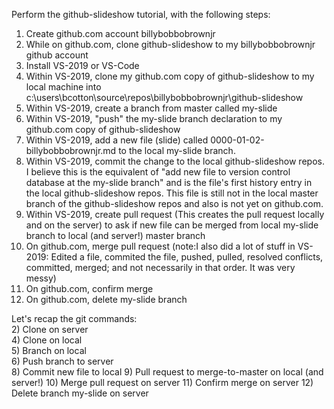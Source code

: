 Perform the github-slideshow tutorial, with the following steps:
1) Create github.com account billybobbobrownjr
2) While on github.com, clone github-slideshow to my billybobbobrownjr github account 
3) Install VS-2019 or VS-Code
4) Within VS-2019, clone my github.com copy of github-slideshow to my local machine into c:\users\bcotton\source\repos\billybobbobrownjr\github-slideshow
5) Within VS-2019, create a branch from master called my-slide
6) Within VS-2019, "push" the my-slide branch declaration to my github.com copy of github-slideshow
7) Within VS-2019, add a new file (slide) called 0000-01-02-billybobbobrownjr.md to the local my-slide branch.
8) Within VS-2019, commit the change to the local github-slideshow repos. 
   I believe this is the equivalent of "add new file to version control database at the my-slide branch" and is the
   file's first history entry in the local github-slideshow repos. This file is still not in the local master branch
   of the github-slideshow repos and also is not yet on github.com.  
9) Within VS-2019, create pull request (This creates the pull request locally and on the server) to ask if new file can be merged from local my-slide branch to local (and server!) master branch  
10) On github.com, merge pull request (note:I also did a lot of stuff in VS-2019: Edited a file, commited the file, pushed, pulled, resolved conflicts, committed, merged; and not necessarily in that order. It was very messy)  
11) On github.com, confirm merge  
12) On github.com, delete my-slide branch
   
Let's recap the git commands:  
2) Clone on server  
4) Clone on local  
5) Branch on local  
6) Push branch to server  
8) Commit new file to local
9) Pull request to merge-to-master on local (and server!)
10) Merge pull request on server
11) Confirm merge on server
12) Delete branch my-slide on server
